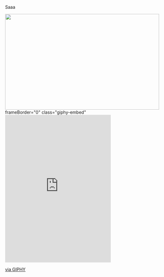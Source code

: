 Saaa

















<img src="https://giphy.com/embed/14u2ZI1XhkoZCU" align="down" width="500" height="311"> 
frameBorder="0" class="giphy-embed"
<iframe src="https://giphy.com/embed/pWhWtKdqwOAco" width="343" height="480" frameBorder="0" class="giphy-embed" allowFullScreen></iframe><p><a href="https://giphy.com/gifs/animated-star-pWhWtKdqwOAco">via GIPHY</a></p>
